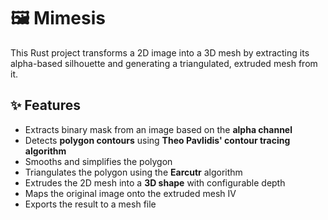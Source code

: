 # 🖼️ Mimesis

This Rust project transforms a 2D image into a 3D mesh by extracting its alpha-based silhouette and generating a triangulated, extruded mesh from it.

## ✨ Features

- Extracts binary mask from an image based on the **alpha channel**
- Detects **polygon contours** using **Theo Pavlidis' contour tracing algorithm**
- Smooths and simplifies the polygon
- Triangulates the polygon using the **Earcutr** algorithm
- Extrudes the 2D mesh into a **3D shape** with configurable depth
- Maps the original image onto the extruded mesh IV
- Exports the result to a mesh file
